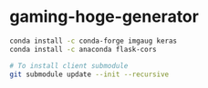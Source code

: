 # gaming-hoge-generator

```bash
conda install -c conda-forge imgaug keras
conda install -c anaconda flask-cors

```

```bash
# To install client submodule
git submodule update --init --recursive
```

